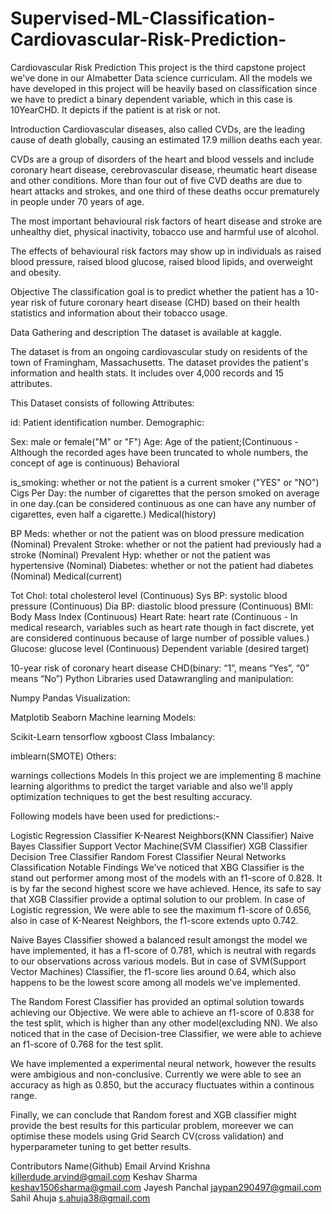 # Supervised-ML-Classification-Cardiovascular-Risk-Prediction-
Cardiovascular Risk Prediction
This project is the third capstone project we've done in our Almabetter Data science curriculam. All the models we have developed in this project will be heavily based on classification since we have to predict a binary dependent variable, which in this case is 10YearCHD. It depicts if the patient is at risk or not.

Introduction
Cardiovascular diseases, also called CVDs, are the leading cause of death globally, causing an estimated 17.9 million deaths each year.

CVDs are a group of disorders of the heart and blood vessels and include coronary heart disease, cerebrovascular disease, rheumatic heart disease and other conditions. More than four out of five CVD deaths are due to heart attacks and strokes, and one third of these deaths occur prematurely in people under 70 years of age.

The most important behavioural risk factors of heart disease and stroke are unhealthy diet, physical inactivity, tobacco use and harmful use of alcohol.

The effects of behavioural risk factors may show up in individuals as raised blood pressure, raised blood glucose, raised blood lipids, and overweight and obesity.

Objective
The classification goal is to predict whether the patient has a 10-year risk of future coronary heart disease (CHD) based on their health statistics and information about their tobacco usage.

Data Gathering and description
The dataset is available at kaggle.

The dataset is from an ongoing cardiovascular study on residents of the town of Framingham, Massachusetts. The dataset provides the patient's information and health stats. It includes over 4,000 records and 15 attributes.

This Dataset consists of following Attributes:

id: Patient identification number.
Demographic:

Sex: male or female("M" or "F")
Age: Age of the patient;(Continuous - Although the recorded ages have been truncated to whole numbers, the concept of age is continuous)
Behavioral

is_smoking: whether or not the patient is a current smoker ("YES" or "NO")
Cigs Per Day: the number of cigarettes that the person smoked on average in one day.(can be considered continuous as one can have any number of cigarettes, even half a cigarette.)
Medical(history)

BP Meds: whether or not the patient was on blood pressure medication (Nominal)
Prevalent Stroke: whether or not the patient had previously had a stroke (Nominal)
Prevalent Hyp: whether or not the patient was hypertensive (Nominal)
Diabetes: whether or not the patient had diabetes (Nominal)
Medical(current)

Tot Chol: total cholesterol level (Continuous)
Sys BP: systolic blood pressure (Continuous)
Dia BP: diastolic blood pressure (Continuous)
BMI: Body Mass Index (Continuous)
Heart Rate: heart rate (Continuous - In medical research, variables such as heart rate though in fact discrete, yet are considered continuous because of large number of possible values.)
Glucose: glucose level (Continuous)
Dependent variable (desired target)

10-year risk of coronary heart disease CHD(binary: “1”, means “Yes”, “0” means “No”)
Python Libraries used
Datawrangling and manipulation:

Numpy
Pandas
Visualization:

Matplotib
Seaborn
Machine learning Models:

Scikit-Learn
tensorflow
xgboost
Class Imbalancy:

imblearn(SMOTE)
Others:

warnings
collections
Models
In this project we are implementing 8 machine learning algorithms to predict the target variable and also we'll apply optimization techniques to get the best resulting accuracy.

Following models have been used for predictions:-

Logistic Regression Classifier
K-Nearest Neighbors(KNN Classifier)
Naive Bayes Classifier
Support Vector Machine(SVM Classifier)
XGB Classifier
Decision Tree Classifier
Random Forest Classifier
Neural Networks Classification
Notable Findings
We've noticed that XBG Classifier is the stand out performer among most of the models with an f1-score of 0.828. It is by far the second highest score we have achieved. Hence, its safe to say that XGB Classifier provide a optimal solution to our problem. In case of Logistic regression, We were able to see the maximum f1-score of 0.656, also in case of K-Nearest Neighbors, the f1-score extends upto 0.742.

Naive Bayes Classifier showed a balanced result amongst the model we have implemented, it has a f1-score of 0.781, which is neutral with regards to our observations across various models. But in case of SVM(Support Vector Machines) Classifier, the f1-score lies around 0.64, which also happens to be the lowest score among all models we've implemented.

The Random Forest Classifier has provided an optimal solution towards achieving our Objective. We were able to achieve an f1-score of 0.838 for the test split, which is higher than any other model(excluding NN). We also noticed that in the case of Decision-tree Classifier, we were able to achieve an f1-score of 0.768 for the test split.

We have implemented a experimental neural network, however the results were ambigious and non-conclusive. Currently we were able to see an accuracy as high as 0.850, but the accuracy fluctuates within a continous range.

Finally, we can conclude that Random forest and XGB classifier might provide the best results for this particular problem, moreever we can optimise these models using Grid Search CV(cross validation) and hyperparameter tuning to get better results.

Contributors
Name(Github)	Email
Arvind Krishna	killerdude.arvind@gmail.com
Keshav Sharma	keshav1506sharma@gmail.com
Jayesh Panchal	jaypan290497@gmail.com
Sahil Ahuja	s.ahuja38@gmail.com
